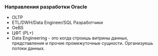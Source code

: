 ### Направления разработки Oracle
  - OLTP
  - ETL/DWH/Data Engineer/SQL Разработчики
  - OeBS
  - ЦФТ (PL+)
  - Data Engineering - это когда строишь витрины данных, представления и прочие промежуточные сущности. Организуешь потоки данных.